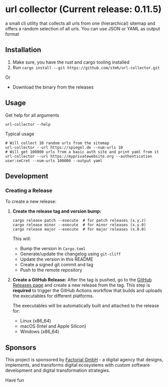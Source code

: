 # url collector (Current release: 0.11.5)

a small cli utility that collects all urls from one (hierarchical) sitemap and offers a random selection of all urls. You can use JSON or YAML as output format

## Installation


1. Make sure, you have the rust and cargo tooling installed
2. Run `cargo install --git https://github.com/stmh/url-collector.git`

Or 

* Download the binary from the releases

## Usage

Get help for all arguments

```shell
url-collector --help
```

Typical usage

```shell
# Will collect 10 random urls from the sitemap
url-collector --url https://spiegel.de --num-urls 10   
# Will get 100000 urls from a basic auth site and print yaml from it
url-collector --url https://myprivatewebsite.org --authentication user:seCret --num-urls 100000 --output yaml
```

## Development

### Creating a Release

To create a new release:

1. **Create the release tag and version bump:**
   ```shell
   cargo release patch --execute  # for patch releases (x.y.z)
   cargo release minor --execute  # for minor releases (x.y.0)
   cargo release major --execute  # for major releases (x.0.0)
   ```
   
   This will:
   - Bump the version in `Cargo.toml`
   - Generate/update the changelog using `git-cliff`
   - Update the version in this README
   - Create a signed git commit and tag
   - Push to the remote repository

2. **Create a GitHub Release:**
   After the tag is pushed, go to the [GitHub Releases page](https://github.com/stmh/url-collector/releases) and create a new release from the tag. This step is **required** to trigger the GitHub Actions workflow that builds and uploads the executables for different platforms.

   The executables will be automatically built and attached to the release for:
   - Linux (x86_64)
   - macOS (Intel and Apple Silicon)
   - Windows (x86_64)

## Sponsors

This project is sponsored by [Factorial GmbH](https://www.factorial.io) - a digital agency that designs, implements, and transforms digital ecosystems with custom software development and digital transformation strategies.

Have fun
